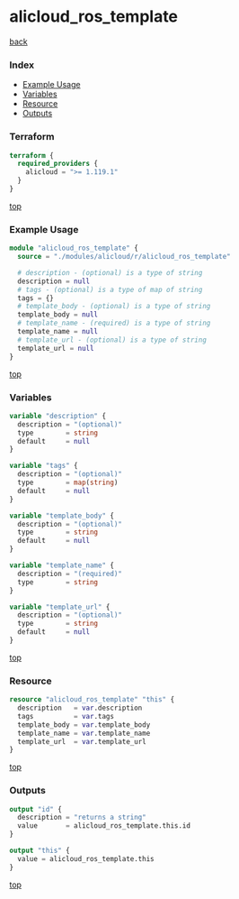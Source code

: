 # alicloud_ros_template

[back](../alicloud.md)

### Index

- [Example Usage](#example-usage)
- [Variables](#variables)
- [Resource](#resource)
- [Outputs](#outputs)

### Terraform

```terraform
terraform {
  required_providers {
    alicloud = ">= 1.119.1"
  }
}
```

[top](#index)

### Example Usage

```terraform
module "alicloud_ros_template" {
  source = "./modules/alicloud/r/alicloud_ros_template"

  # description - (optional) is a type of string
  description = null
  # tags - (optional) is a type of map of string
  tags = {}
  # template_body - (optional) is a type of string
  template_body = null
  # template_name - (required) is a type of string
  template_name = null
  # template_url - (optional) is a type of string
  template_url = null
}
```

[top](#index)

### Variables

```terraform
variable "description" {
  description = "(optional)"
  type        = string
  default     = null
}

variable "tags" {
  description = "(optional)"
  type        = map(string)
  default     = null
}

variable "template_body" {
  description = "(optional)"
  type        = string
  default     = null
}

variable "template_name" {
  description = "(required)"
  type        = string
}

variable "template_url" {
  description = "(optional)"
  type        = string
  default     = null
}
```

[top](#index)

### Resource

```terraform
resource "alicloud_ros_template" "this" {
  description   = var.description
  tags          = var.tags
  template_body = var.template_body
  template_name = var.template_name
  template_url  = var.template_url
}
```

[top](#index)

### Outputs

```terraform
output "id" {
  description = "returns a string"
  value       = alicloud_ros_template.this.id
}

output "this" {
  value = alicloud_ros_template.this
}
```

[top](#index)